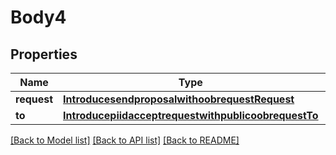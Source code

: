 # Body4

## Properties
Name | Type | Description | Notes
------------ | ------------- | ------------- | -------------
**request** | [**IntroducesendproposalwithoobrequestRequest**](IntroducesendproposalwithoobrequestRequest.md) |  | [optional] 
**to** | [**IntroducepiidacceptrequestwithpublicoobrequestTo**](IntroducepiidacceptrequestwithpublicoobrequestTo.md) |  | [optional] 

[[Back to Model list]](../README.md#documentation-for-models) [[Back to API list]](../README.md#documentation-for-api-endpoints) [[Back to README]](../README.md)


